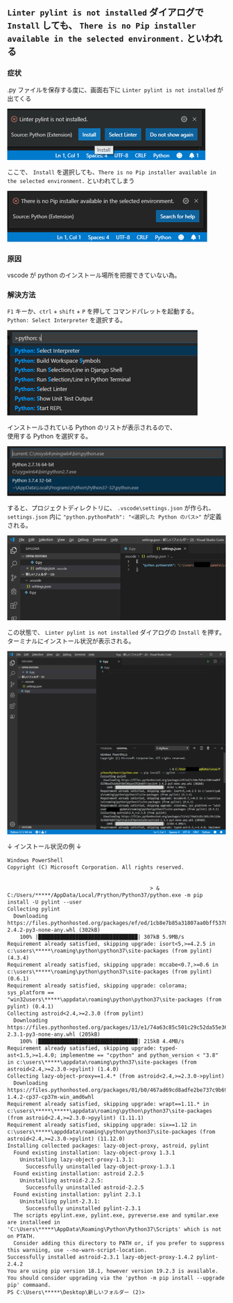 ## `Linter pylint is not installed` ダイアログで `Install` しても、 `There is no Pip installer available in the selected environment.` といわれる

### 症状

.py ファイルを保存する度に、画面右下に `Linter pylint is not installed` が出てくる  

![](assets/images/2019-09-30-20-18-15.png)

ここで、 `Install` を選択しても、`There is no Pip installer available in the selected environment.` といわれてしまう

![](assets/images/2019-09-30-20-19-09.png)

### 原因

vscode が python のインストール場所を把握できていない為。  

### 解決方法

`F1` キーか、`ctrl` +  `shift` + `P` を押して コマンドパレットを起動する。  
`Python: Select Interpreter` を選択する。  

![](assets/images/2019-09-30-20-04-11.png)

インストールされている Python のリストが表示されるので、  
使用する Python を選択する。  

![](assets/images/2019-09-30-20-27-03.png)

すると、プロジェクトディレクトリに、 `.vscode\settings.json` が作られ、  
`settings.json` 内に `"python.pythonPath": "<選択した Python のパス>"` が定義される。  

![](assets/images/2019-09-30-20-33-29.png)

この状態で、 `Linter pylint is not installed` ダイアログの `Install` を押す。  
ターミナルにインストール状況が表示される。  

![](assets/images/2019-09-30-20-09-51.png)

↓ インストール状況の例 ↓

```
Windows PowerShell
Copyright (C) Microsoft Corporation. All rights reserved.


                                              > & C:/Users/*****/AppData/Local/Prython/Python37/python.exe -m pip install -U pylint --user
Collecting pylint
  Downloading https://files.pythonhosted.org/packages/ef/ed/1cb8e7b85a31807aa0bff5370bed7e141df8b530aac6352bddff/pylint-2.4.2-py3-none-any.whl (302kB)
    100% |████████████████████████████████| 307kB 5.9MB/s
Requirement already satisfied, skipping upgrade: isort<5,>=4.2.5 in c:\users\*****\roaming\python\python37\site-packages (from pylint) (4.3.4)
Requirement already satisfied, skipping upgrade: mccabe<0.7,>=0.6 in c:\users\*****\roaming\python\python37\site-packages (from pylint) (0.6.1)
Requirement already satisfied, skipping upgrade: colorama; sys_platform == "win32users\*****\appdata\roaming\python\python37\site-packages (from pylint) (0.4.1)
Collecting astroid<2.4,>=2.3.0 (from pylint)
  Downloading https://files.pythonhosted.org/packages/13/e1/74a63c85c501c29c52da55e368f4dd77daf1fa13c878a33e5a36/astroid-2.3.1-py3-none-any.whl (205kB)
    100% |████████████████████████████████| 215kB 4.4MB/s
Requirement already satisfied, skipping upgrade: typed-ast<1.5,>=1.4.0; implementme == "cpython" and python_version < "3.8" in c:\users\*****\appdata\roaming\pythn37\site-packages (from astroid<2.4,>=2.3.0->pylint) (1.4.0)
Collecting lazy-object-proxy==1.4.* (from astroid<2.4,>=2.3.0->pylint)
  Downloading https://files.pythonhosted.org/packages/01/b0/467ad69cd8adfe2be737c9b69c5809c7098a7aa337adda2542b7259bc0/lazy_object_proxy-1.4.2-cp37-cp37m-win_amd6whl
Requirement already satisfied, skipping upgrade: wrapt==1.11.* in c:\users\*****\*****\appdata\roaming\python\python37\site-packages (from astroid<2.4,>=2.3.0->pyylint) (1.11.1)
Requirement already satisfied, skipping upgrade: six==1.12 in c:\users\*****\appddata\roaming\python\python37\site-packages (from astroid<2.4,>=2.3.0->pylint) (11.12.0)
Installing collected packages: lazy-object-proxy, astroid, pylint
  Found existing installation: lazy-object-proxy 1.3.1
    Uninstalling lazy-object-proxy-1.3.1:
      Successfully uninstalled lazy-object-proxy-1.3.1
  Found existing installation: astroid 2.2.5
    Uninstalling astroid-2.2.5:
      Successfully uninstalled astroid-2.2.5
  Found existing installation: pylint 2.3.1
    Uninstalling pylint-2.3.1:
      Successfully uninstalled pylint-2.3.1
  The scripts epylint.exe, pylint.exe, pyreverse.exe and symilar.exe are installeed in 'C:\Users\*****\AppData\Roaming\Python\Python37\Scripts' which is not on PTATH.
  Consider adding this directory to PATH or, if you prefer to suppress this warniing, use --no-warn-script-location.
Successfully installed astroid-2.3.1 lazy-object-proxy-1.4.2 pylint-2.4.2
You are using pip version 18.1, however version 19.2.3 is available.
You should consider upgrading via the 'python -m pip install --upgrade pip' commaand.
PS C:\Users\*****\Desktop\新しいフォルダー (2)>
```